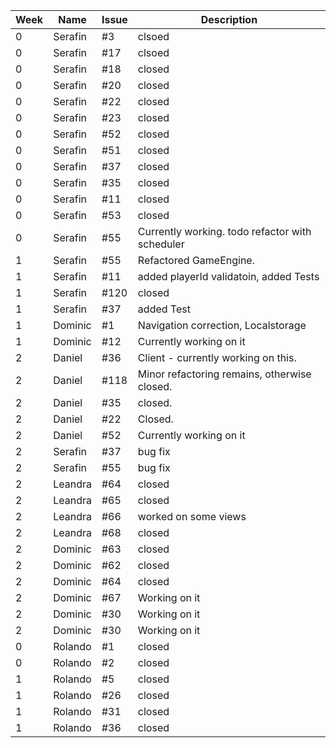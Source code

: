 | Week | Name     | Issue | Description                                     |
|------|----------|-------|-------------------------------------------------|
| 0    | Serafin  | #3    | clsoed                                          |
| 0    | Serafin  | #17   | clsoed                                          |
| 0    | Serafin  | #18   | closed                                          |
| 0    | Serafin  | #20   | closed                                          |
| 0    | Serafin  | #22   | closed                                          |
| 0    | Serafin  | #23   | closed                                          |
| 0    | Serafin  | #52   | closed                                          |
| 0    | Serafin  | #51   | closed                                          |
| 0    | Serafin  | #37   | closed                                          |
| 0    | Serafin  | #35   | closed                                          |
| 0    | Serafin  | #11   | closed                                          |
| 0    | Serafin  | #53   | closed                                          |
| 0    | Serafin  | #55   | Currently working. todo refactor with scheduler |
| 1    | Serafin  | #55   | Refactored GameEngine.                          |
| 1    | Serafin  | #11   | added playerId validatoin, added Tests          |
| 1    | Serafin  | #120  | closed                                          |
| 1    | Serafin  | #37   | added Test                                      |
| 1    | Dominic  | #1    | Navigation correction, Localstorage             |
| 1    | Dominic  | #12   | Currently working on it                         |
| 2    | Daniel   | #36   | Client - currently working on this.             |
| 2    | Daniel   | #118  | Minor refactoring remains, otherwise closed.    |
| 2    | Daniel   | #35   | closed.                                         |
| 2    | Daniel   | #22   | Closed.                                         |
| 2    | Daniel   | #52   | Currently working on it                         |
|2|Serafin| #37| bug fix|
|2|Serafin| #55| bug fix|
| 2    | Leandra  | #64   | closed                                          |
| 2    | Leandra  | #65   | closed                                          |
| 2    | Leandra  | #66   | worked on some views                            |
| 2    | Leandra  | #68   | closed                                          |
| 2    | Dominic  | #63   | closed                                          |
| 2    | Dominic  | #62   | closed                                          |
| 2    | Dominic  | #64   | closed                                          |
| 2    | Dominic  | #67   | Working on it                                   |
| 2    | Dominic  | #30   | Working on it                                   |
| 2    | Dominic  | #30   | Working on it                                   |
| 0    | Rolando  | #1    | closed                                          |
| 0    | Rolando  | #2    | closed                                          |
| 1    | Rolando  | #5    | closed                                          |
| 1    | Rolando  | #26   | closed                                          |
| 1    | Rolando  | #31   | closed                                          |
| 1    | Rolando  | #36   | closed                                          |
